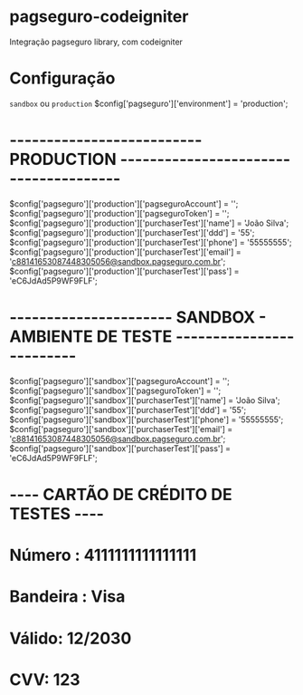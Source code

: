 pagseguro-codeigniter
=====================

Integração pagseguro library, com codeigniter

# Configuração
`sandbox` ou `production`
$config['pagseguro']['environment'] = 'production';  
# -------------------------- PRODUCTION -------------------------------------- #
$config['pagseguro']['production']['pagseguroAccount'] = ''; 
$config['pagseguro']['production']['pagseguroToken'] = '';
$config['pagseguro']['production']['purchaserTest']['name']  = 'João Silva';
$config['pagseguro']['production']['purchaserTest']['ddd']  = '55';
$config['pagseguro']['production']['purchaserTest']['phone']  = '55555555';
$config['pagseguro']['production']['purchaserTest']['email'] = 'c88141653087448305056@sandbox.pagseguro.com.br';
$config['pagseguro']['production']['purchaserTest']['pass']  = 'eC6JdAd5P9WF9FLF';
# ---------------------- SANDBOX - AMBIENTE DE TESTE ------------------------- #
$config['pagseguro']['sandbox']['pagseguroAccount'] = '';
$config['pagseguro']['sandbox']['pagseguroToken'] = '';
$config['pagseguro']['sandbox']['purchaserTest']['name']  = 'João Silva';
$config['pagseguro']['sandbox']['purchaserTest']['ddd']  = '55';
$config['pagseguro']['sandbox']['purchaserTest']['phone']  = '55555555';
$config['pagseguro']['sandbox']['purchaserTest']['email'] = 'c88141653087448305056@sandbox.pagseguro.com.br';
$config['pagseguro']['sandbox']['purchaserTest']['pass']  = 'eC6JdAd5P9WF9FLF';
# ---- CARTÃO DE CRÉDITO DE TESTES ---- #
#  Número : 4111111111111111
#  Bandeira : Visa
#  Válido: 12/2030
#  CVV: 123  
